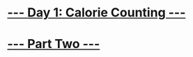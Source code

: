 # [--- Day 1: Calorie Counting ---](https://adventofcode.com/2022/day/1)

# [--- Part Two ---](https://adventofcode.com/2022/day/1#part2)

